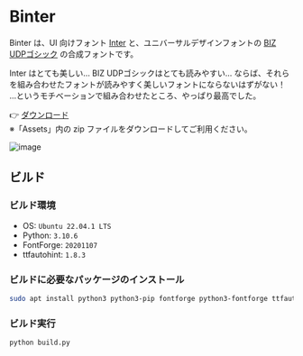 # Binter

Binter は、UI 向けフォント [Inter](https://github.com/rsms/inter) と、ユニバーサルデザインフォントの [BIZ UDPゴシック](https://github.com/googlefonts/morisawa-biz-ud-gothic) の合成フォントです。

Inter はとても美しい… BIZ UDPゴシックはとても読みやすい… ならば、それらを組み合わせたフォントが読みやすく美しいフォントにならないはずがない！  
…というモチベーションで組み合わせたところ、やっぱり最高でした。

👉 [ダウンロード](https://github.com/yuru7/Binter/releases)  
※「Assets」内の zip ファイルをダウンロードしてご利用ください。

![image](https://user-images.githubusercontent.com/13458509/207851767-a0c514c2-db86-4a2c-bcea-8e22cb150755.png)

## ビルド

### ビルド環境

- OS: `Ubuntu 22.04.1 LTS`
- Python: `3.10.6`
- FontForge: `20201107`
- ttfautohint: `1.8.3`

### ビルドに必要なパッケージのインストール

```sh
sudo apt install python3 python3-pip fontforge python3-fontforge ttfautohint
```

### ビルド実行

```sh
python build.py
```
